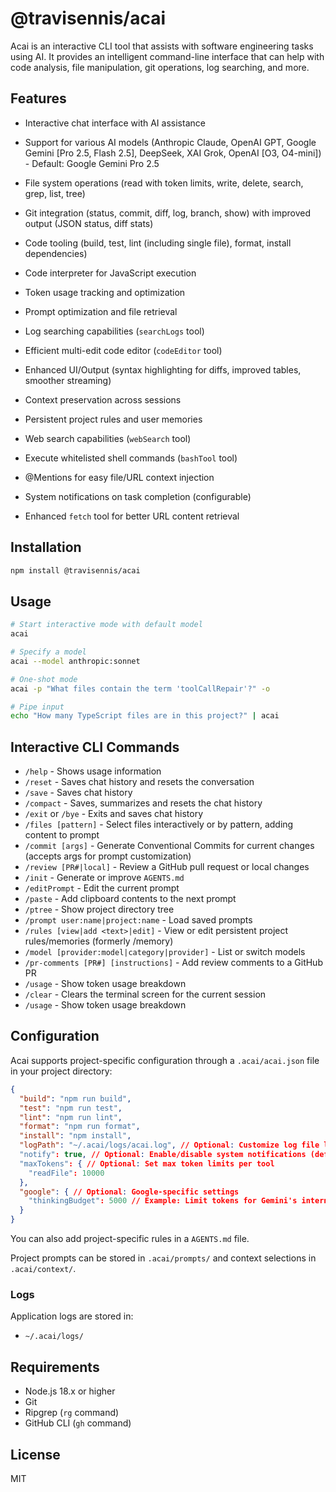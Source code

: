 # @travisennis/acai

Acai is an interactive CLI tool that assists with software engineering tasks using AI. It provides an intelligent command-line interface that can help with code analysis, file manipulation, git operations, log searching, and more.

## Features

- Interactive chat interface with AI assistance
- Support for various AI models (Anthropic Claude, OpenAI GPT, Google Gemini [Pro 2.5, Flash 2.5], DeepSeek, XAI Grok, OpenAI [O3, O4-mini]) - Default: Google Gemini Pro 2.5
- File system operations (read with token limits, write, delete, search, grep, list, tree)
- Git integration (status, commit, diff, log, branch, show) with improved output (JSON status, diff stats)
- Code tooling (build, test, lint (including single file), format, install dependencies)
- Code interpreter for JavaScript execution
- Token usage tracking and optimization
- Prompt optimization and file retrieval

- Log searching capabilities (`searchLogs` tool)
- Efficient multi-edit code editor (`codeEditor` tool)
- Enhanced UI/Output (syntax highlighting for diffs, improved tables, smoother streaming)
- Context preservation across sessions
- Persistent project rules and user memories
- Web search capabilities (`webSearch` tool)
- Execute whitelisted shell commands (`bashTool` tool)
- @Mentions for easy file/URL context injection
- System notifications on task completion (configurable)
- Enhanced `fetch` tool for better URL content retrieval

## Installation

```bash
npm install @travisennis/acai
```

## Usage

```bash
# Start interactive mode with default model
acai

# Specify a model
acai --model anthropic:sonnet

# One-shot mode
acai -p "What files contain the term 'toolCallRepair'?" -o

# Pipe input
echo "How many TypeScript files are in this project?" | acai


```

## Interactive CLI Commands

- `/help` - Shows usage information
- `/reset` - Saves chat history and resets the conversation
- `/save` - Saves chat history
- `/compact` - Saves, summarizes and resets the chat history
- `/exit` or `/bye` - Exits and saves chat history
- `/files [pattern]` - Select files interactively or by pattern, adding content to prompt
- `/commit [args]` - Generate Conventional Commits for current changes (accepts args for prompt customization)
- `/review [PR#|local]` - Review a GitHub pull request or local changes
- `/init` - Generate or improve `AGENTS.md`
- `/editPrompt` - Edit the current prompt
- `/paste` - Add clipboard contents to the next prompt
- `/ptree` - Show project directory tree
- `/prompt user:name|project:name` - Load saved prompts
- `/rules [view|add <text>|edit]` - View or edit persistent project rules/memories (formerly /memory)
- `/model [provider:model|category|provider]` - List or switch models
- `/pr-comments [PR#] [instructions]` - Add review comments to a GitHub PR
- `/usage` - Show token usage breakdown
- `/clear` - Clears the terminal screen for the current session
- `/usage` - Show token usage breakdown

## Configuration

Acai supports project-specific configuration through a `.acai/acai.json` file in your project directory:

```json
{
  "build": "npm run build",
  "test": "npm run test",
  "lint": "npm run lint",
  "format": "npm run format",
  "install": "npm install",
  "logPath": "~/.acai/logs/acai.log", // Optional: Customize log file location
  "notify": true, // Optional: Enable/disable system notifications (default: false)
  "maxTokens": { // Optional: Set max token limits per tool
    "readFile": 10000
  },
  "google": { // Optional: Google-specific settings
    "thinkingBudget": 5000 // Example: Limit tokens for Gemini's internal thinking
  }
}
```

You can also add project-specific rules in a `AGENTS.md` file.

Project prompts can be stored in `.acai/prompts/` and context selections in `.acai/context/`.

### Logs

Application logs are stored in:
- `~/.acai/logs/`

## Requirements

- Node.js 18.x or higher
- Git
- Ripgrep (`rg` command)
- GitHub CLI (`gh` command)

## License

MIT
